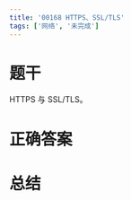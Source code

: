 ```yaml
---
title: '00168 HTTPS、SSL/TLS'
tags: ['网络', '未完成']
---
```


# 题干

HTTPS 与 SSL/TLS。

# 正确答案



# 总结



<script>
  function func() {

  }
  
</script>
